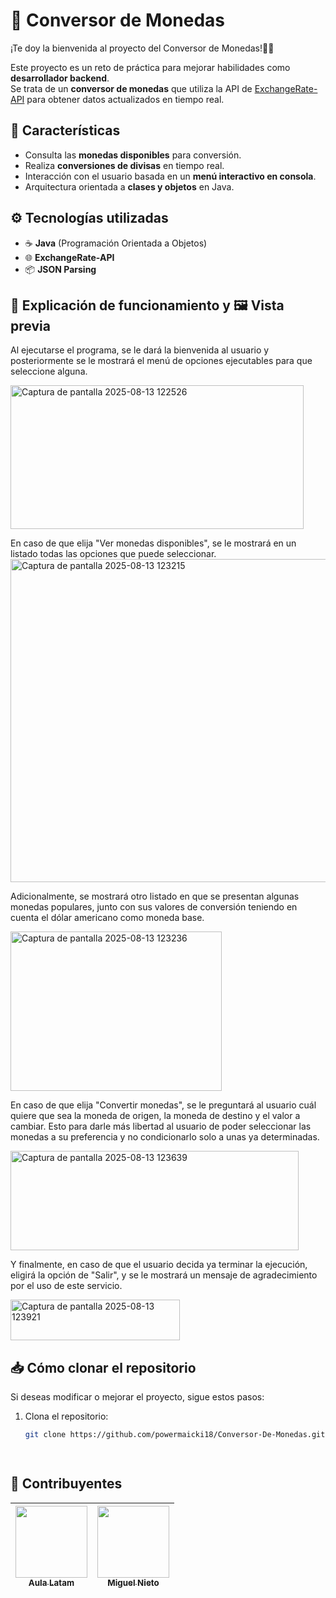 # 💱 Conversor de Monedas

¡Te doy la bienvenida al proyecto del Conversor de Monedas!🥳🎉

Este proyecto es un reto de práctica para mejorar habilidades como **desarrollador backend**.  
Se trata de un **conversor de monedas** que utiliza la API de [ExchangeRate-API](https://www.exchangerate-api.com/) para obtener datos actualizados en tiempo real.  

## 🚀 Características
- Consulta las **monedas disponibles** para conversión.
- Realiza **conversiones de divisas** en tiempo real.
- Interacción con el usuario basada en un **menú interactivo en consola**.
- Arquitectura orientada a **clases y objetos** en Java.

## ⚙️ Tecnologías utilizadas
- ☕ **Java** (Programación Orientada a Objetos)
- 🌐 **ExchangeRate-API**
- 📦 **JSON Parsing**

## 📸 Explicación de funcionamiento y 🖼 Vista previa

Al ejecutarse el programa, se le dará la bienvenida al usuario y posteriormente se le mostrará el menú de opciones ejecutables para que seleccione alguna.

<img width="469" height="230" alt="Captura de pantalla 2025-08-13 122526" src="https://github.com/user-attachments/assets/a8443968-55fb-47c9-927d-93b131495f85" />


En caso de que elija "Ver monedas disponibles", se le mostrará en un listado todas las opciones que puede seleccionar. 
<img width="553" height="517" alt="Captura de pantalla 2025-08-13 123215" src="https://github.com/user-attachments/assets/e166b080-b718-440b-a58b-e52c1b341f41" />

Adicionalmente, se mostrará otro listado en que se presentan algunas monedas populares, junto con sus valores de conversión teniendo en cuenta el dólar americano como moneda base.

<img width="338" height="255" alt="Captura de pantalla 2025-08-13 123236" src="https://github.com/user-attachments/assets/7c927edf-1d81-4f3e-a024-94c8dff6355e" />

En caso de que elija "Convertir monedas", se le preguntará al usuario cuál quiere que sea la moneda de origen, la moneda de destino y el valor a cambiar. Esto para darle más libertad al usuario de poder seleccionar las monedas a su preferencia y no condicionarlo solo a unas ya determinadas. 

<img width="461" height="159" alt="Captura de pantalla 2025-08-13 123639" src="https://github.com/user-attachments/assets/0339a4f6-cf55-4ed3-a98e-78d2022573fd" />

Y finalmente, en caso de que el usuario decida ya terminar la ejecución, eligirá la opción de "Salir", y se le mostrará un mensaje de agradecimiento por el uso de este servicio. 

<img width="271" height="65" alt="Captura de pantalla 2025-08-13 123921" src="https://github.com/user-attachments/assets/30d65d86-8f67-4f61-9a74-459da26189fe" />


## 📥 Cómo clonar el repositorio

Si deseas modificar o mejorar el proyecto, sigue estos pasos:

1. Clona el repositorio:  
   ```sh
   git clone https://github.com/powermaicki18/Conversor-De-Monedas.git

  
 ## 🚀 Contribuyentes 
| [<img src = "https://github.com/user-attachments/assets/60d4adcc-22ef-450b-9762-3a3f2f5525d0" width=115><br><sub>Aula Latam</sub>](https://github.com/user-attachments/assets/60d4adcc-22ef-450b-9762-3a3f2f5525d0) |  [<img src = "https://github.com/user-attachments/assets/f8c1edf3-aed5-49e2-8698-e181b2b68cc2" width=115><br><sub>Miguel Nieto</sub>](https://github.com/user-attachments/assets/f8c1edf3-aed5-49e2-8698-e181b2b68cc2)|
| :---: | :---: |

